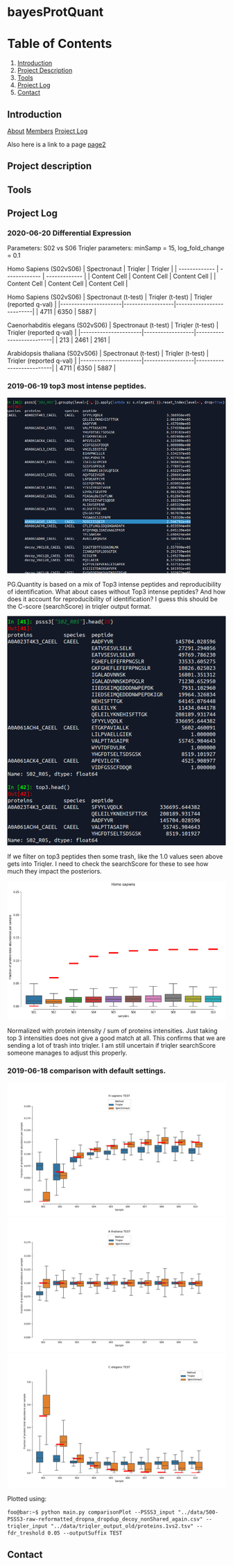 # bayesProtQuant

# Table of Contents
1. [Introduction](#introduction)
2. [Project Description](#project-description)
3. [Tools](#tools)
4. [Project Log](#project-log)
5. [Contact](#contact)

## Introduction


[About]()
[Members]()
[Project Log]()

Also here is a link to a page [page2](page_2)
## Project description
## Tools

## Project Log
### 2020-06-20 Differential Expression
Parameters:
S02 vs S06
Triqler parameters: minSamp = 15, log_fold_change = 0.1

Homo Sapiens (S02vS06)
| Spectronaut   | Triqler | Triqler  |
| ------------- | ------------- | ------------- |
| Content Cell  | Content Cell  | Content Cell  |
| Content Cell  | Content Cell  | Content Cell  |

Homo Sapiens (S02vS06)
| Spectronaut (t-test) | Triqler (t-test) | Triqler (reported q-val) |
|----------------------|------------------|--------------------------|
| 4711                 | 6350             | 5887                     |

Caenorhabditis elegans (S02vS06)
| Spectronaut (t-test) | Triqler (t-test) | Triqler (reported q-val) |
|----------------------|------------------|--------------------------|
| 213                  | 2461             | 2161                     |

Arabidopsis thaliana (S02vS06)
| Spectronaut (t-test) | Triqler (t-test) | Triqler (reported q-val) |
|----------------------|------------------|--------------------------|
| 4711                 | 6350             | 5887                     |



### 2019-06-19 top3 most intense peptides.
![](plots/2019-06-19-top3intense/top3IntensePeptide.png)

PG.Quantity is based on a mix of Top3 intense peptides and reproducibility of identification. What about cases without Top3 intense peptides? And how does it account for reproducibility of identification? I guess this should be the C-score (searchScore) in triqler output format.

![](plots/2019-06-19-top3intense/trashGetsIntoTriqler.png)

If we filter on top3 peptides then some trash, like the 1.0 values seen above gets into Triqler. I need to check the searchScore for these to see how much they impact the posteriors.

![](plots/2019-06-19-top3intense/top3IntensitiesHomoSapSpectronaut.png)

Normalized with protein intensity / sum of proteins intensities. Just taking top 3 intensities does not give a good match at all. This confirms that we are sending a lot of trash into triqler. I am still uncertain if triqler searchScore someone manages to adjust this properly.

### 2019-06-18 comparison with default settings.
![](plots/2019-06-18_init/H_sapiens.png)
![](plots/2019-06-18_init/A_thaliana.png)
![](plots/2019-06-18_init/C_elegans.png)

Plotted using:

```console
foo@bar:~$ python main.py comparisonPlot --PSSS3_input "../data/500-PSSS3-raw-reformatted_dropna_dropdup_decoy_nonShared_again.csv" --triqler_input "../data/triqler_output_old/proteins.1vs2.tsv" --fdr_treshold 0.05 --outputSuffix TEST

```

## Contact
